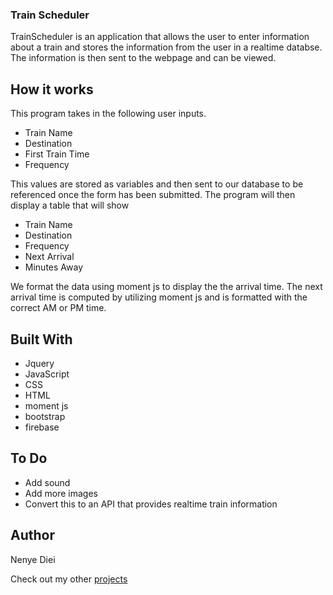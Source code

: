 
### Train Scheduler

TrainScheduler is an application that allows the user to enter information about a train and stores the information from the user in a realtime databse. The information is then sent to the webpage and can be viewed. 

## How it works
This program takes in the following user inputs.
- Train Name
- Destination
- First Train Time
- Frequency

This values are stored as variables and then sent to our database to be referenced once the form has been submitted. The program will then display a table that will show

- Train Name
- Destination
- Frequency
- Next Arrival
- Minutes Away

We format the data using moment js to display the the arrival time. The next arrival time is computed by utilizing moment js and is formatted with the correct AM or PM time. 

## Built With
* Jquery
* JavaScript
* CSS
* HTML
* moment js
* bootstrap
* firebase

## To Do 

* Add sound
* Add more images
* Convert this to an API that provides realtime train information

## Author 
Nenye Diei

Check out my other [projects](https://wctcprog98.github.io/responsive-portfolio/)